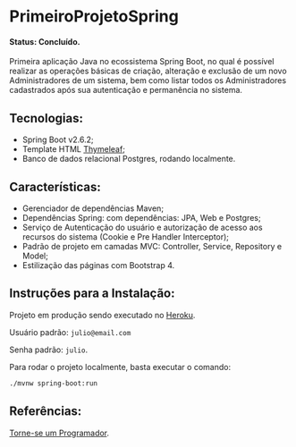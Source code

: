 # PrimeiroProjetoSpring
#### Status: Concluído.

Primeira aplicação Java no ecossistema Spring Boot, no qual é possível realizar as operações básicas de criação, alteração e exclusão de um novo Administradores de um sistema, bem como listar todos os Administradores cadastrados após sua autenticação e permanência no sistema.

## Tecnologias:
- Spring Boot v2.6.2;
- Template HTML [Thymeleaf](https://www.thymeleaf.org/);
- Banco de dados relacional Postgres, rodando localmente.

## Características:
- Gerenciador de dependências Maven;
- Dependências Spring: com dependências: JPA, Web e Postgres;
- Serviço de Autenticação do usuário e autorização de acesso aos recursos do sistema (Cookie e Pre Handler Interceptor);
- Padrão de projeto em camadas MVC: Controller, Service, Repository e Model;
- Estilização das páginas com Bootstrap 4.

## Instruções para a Instalação:

Projeto em produção sendo executado no [Heroku](https://jcgama-springboot.herokuapp.com/login). 

Usuário padrão: `julio@email.com`

Senha padrão: `julio`.

Para rodar o projeto localmente, basta executar o comando:

```sh
./mvnw spring-boot:run
```

## Referências:
[Torne-se um Programador](https://www.torneseumprogramador.com.br/aulas/java).